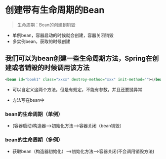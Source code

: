 # 创建带有生命周期的Bean

> 生命周期：Bean的创建到销毁

- 单例bean，容器启动的时候就会创建，容器关闭销毁
- 多实例bean，获取的时候创建

## 我们可以为bean创建一些生命周期方法，Spring在创建或者销毁的时候调用该方法

```xml
<bean id="book1" class="xxxx" destroy-method="xxx" init-method=""></bean>
```

- 可以自定义这两个方法，但是有规定，不能有参数，并且还要抛异常

- 方法写在bean中

### bean的生命周期（单例）

- (容器启动)构造器-->初始化方法-->容器关闭（bean销毁）

### bean的生命周期（多例）

- 获取bean（构造器初始化）-->初始化方法-->容器关闭(不会调用销毁方法)